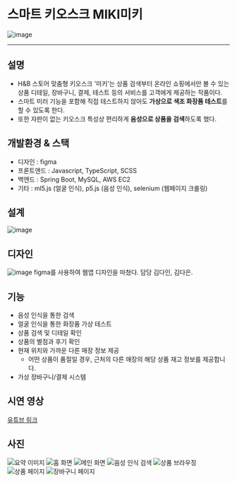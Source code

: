 
# 스마트 키오스크 MIKI미키

![image](https://user-images.githubusercontent.com/43867665/165786178-92817ef0-82ad-4590-a0da-93301e68ce54.png)

---
## 설명
- H&B 스토어 맞춤형 키오스크 '미키'는 상품 검색부터 온라인 쇼핑에서만 볼 수 있는 상품 디테일, 장바구니, 결제, 테스트 등의 서비스를 고객에게 제공하는 작품이다.  
- 스마트 미러 기능을 포함해 직접 테스트하지 않아도 **가상으로 색조 화장품 테스트**를 할 수 있도록 한다.
- 또한 자판이 없는 키오스크 특성상 편리하게 **음성으로 상품을 검색**하도록 했다.  

## 개발환경 & 스택
* 디자인 : figma
* 프론트엔드 : Javascript, TypeScript, SCSS
* 백엔드 : Spring Boot, MySQL, AWS EC2
* 기타 : ml5.js (얼굴 인식), p5.js (음성 인식), selenium (웹페이지 크롤링)

## 설계
![image](https://user-images.githubusercontent.com/43867665/193725190-d139ad97-d822-4f91-903e-79f39a338f6d.png)

## 디자인
![image](https://img1.daumcdn.net/thumb/R1280x0/?scode=mtistory2&fname=https%3A%2F%2Fblog.kakaocdn.net%2Fdn%2FLW7P7%2FbtrpdqU94tj%2FX2Bf6HwFioGkEqgjCbGLqk%2Fimg.png)
figma를 사용하여 웹앱 디자인을 마쳤다. 담당 김다인, 김다은.   

## 기능
* 음성 인식을 통한 검색
* 얼굴 인식을 통한 화장품 가상 테스트
* 상품 검색 및 디테일 확인
* 상품의 별점과 후기 확인
* 현재 위치와 가까운 다른 매장 정보 제공
	* 어떤 상품이 품절일 경우, 근처의 다른 매장의 해당 상품 재고 정보를 제공합니다.
* 가상 장바구니/결제 시스템

## 시연 영상
[유튜브 링크](https://www.youtube.com/watch?v=WO7Juhso9hk)

## 사진
![요약 이미지](https://user-images.githubusercontent.com/43867665/165791089-a3c64b9f-e74d-4465-bd30-e6a142d5fc29.png)
![홈 화면](https://user-images.githubusercontent.com/43867665/165788610-10d54fb3-97be-4017-b8bd-b18d69c991e0.jpg)
![메인 화면](https://user-images.githubusercontent.com/43867665/165789087-9d30446f-28b1-4e7f-a81e-4c50c6352faf.jpg)
![음성 인식 검색](https://img1.daumcdn.net/thumb/R1280x0/?scode=mtistory2&fname=https%3A%2F%2Fblog.kakaocdn.net%2Fdn%2Fc4kgIW%2FbtrpdoKhQNe%2FcZVKXfaP6iamDHGkU4dLik%2Fimg.jpg)
![상품 브라우징](https://img1.daumcdn.net/thumb/R1280x0/?scode=mtistory2&fname=https%3A%2F%2Fblog.kakaocdn.net%2Fdn%2Fc4k08S%2FbtrpeIVZA0L%2FqELTbk7c1avdddVEOKYhgk%2Fimg.jpg)
![상품 페이지](https://img1.daumcdn.net/thumb/R1280x0/?scode=mtistory2&fname=https%3A%2F%2Fblog.kakaocdn.net%2Fdn%2FbncMMd%2FbtrpeIn7G4r%2F1FqVTe4VqOHvEKKwGblgC1%2Fimg.png)
![장바구니 페이지](https://img1.daumcdn.net/thumb/R1280x0/?scode=mtistory2&fname=https%3A%2F%2Fblog.kakaocdn.net%2Fdn%2F0hrHO%2FbtrpivBB2Rj%2FfLWRhwuokvdZmWf0kH7jkK%2Fimg.png)
